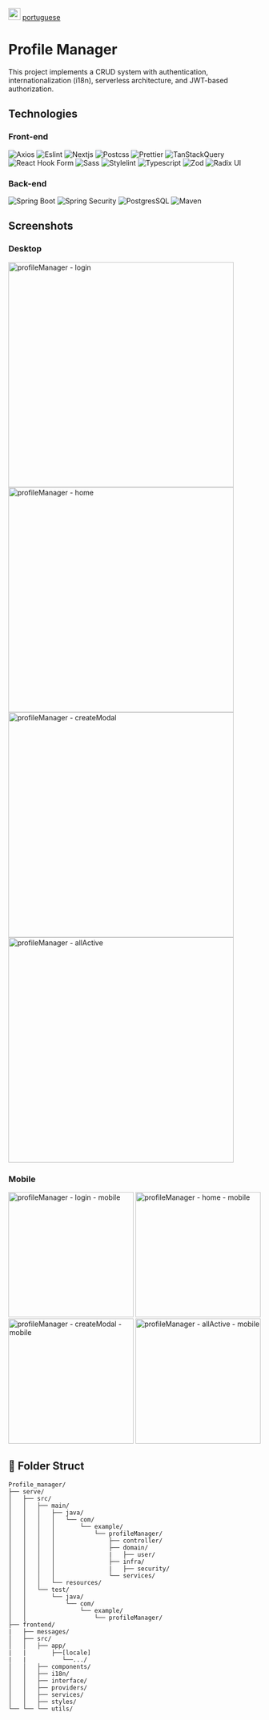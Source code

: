 <img src="https://github.com/user-attachments/assets/b4c4ca03-fc4f-499b-9595-ff1f0c9f3ddd" alt="portuguese" width="24"/> [portuguese](https://github.com/Rafael-Duarte-Silva/Profile_manager/blob/main/README-pt-BR.md)

# Profile Manager

  This project implements a CRUD system with authentication, internationalization (i18n), serverless architecture, and JWT-based authorization.
  
## Technologies
  ### Front-end

  ![Axios](https://img.shields.io/badge/Axios-5A29E4.svg?style=for-the-badge&logo=Axios&logoColor=white)
  ![Eslint](https://img.shields.io/badge/ESLint-4B32C3.svg?style=for-the-badge&logo=ESLint&logoColor=white)
  ![Nextjs](https://img.shields.io/badge/Next.js-000000.svg?style=for-the-badge&logo=nextdotjs&logoColor=white)
  ![Postcss](https://img.shields.io/badge/PostCSS-DD3A0A.svg?style=for-the-badge&logo=PostCSS&logoColor=white)
  ![Prettier](https://img.shields.io/badge/Prettier-F7B93E.svg?style=for-the-badge&logo=Prettier&logoColor=black)
  ![TanStackQuery](https://img.shields.io/badge/React%20Query-FF4154.svg?style=for-the-badge&logo=React-Query&logoColor=white)
  ![React Hook Form](https://img.shields.io/badge/React%20Hook%20Form-EC5990.svg?style=for-the-badge&logo=React-Hook-Form&logoColor=white)
  ![Sass](https://img.shields.io/badge/Sass-CC6699.svg?style=for-the-badge&logo=Sass&logoColor=white)
  ![Stylelint](https://img.shields.io/badge/stylelint-263238.svg?style=for-the-badge&logo=stylelint&logoColor=white)
  ![Typescript](https://img.shields.io/badge/TypeScript-007ACC?style=for-the-badge&logo=typescript&logoColor=white)
  ![Zod](https://img.shields.io/badge/Zod-3E67B1.svg?style=for-the-badge&logo=Zod&logoColor=white)
  ![Radix UI](https://img.shields.io/badge/Radix%20UI-161618.svg?style=for-the-badge&logo=Radix-UI&logoColor=white)

  ### Back-end
  ![Spring Boot](https://img.shields.io/badge/Spring%20Boot-6DB33F.svg?style=for-the-badge&logo=Spring-Boot&logoColor=white)
  ![Spring Security](https://img.shields.io/badge/Spring%20Security-6DB33F.svg?style=for-the-badge&logo=Spring-Security&logoColor=white)
  ![PostgresSQL](https://img.shields.io/badge/PostgreSQL-4169E1.svg?style=for-the-badge&logo=PostgreSQL&logoColor=white)
  ![Maven](https://img.shields.io/badge/Apache%20Maven-C71A36.svg?style=for-the-badge&logo=Apache-Maven&logoColor=white)
  
## Screenshots

### Desktop
  <img src="https://github.com/user-attachments/assets/45f79728-3fa0-423e-980e-e7c786101072" alt="profileManager - login" width="450"/>
  <img src="https://github.com/user-attachments/assets/6afa3256-7151-4c9a-9d51-f0e7337d246e" alt="profileManager - home" width="450"/>
  <img src="https://github.com/user-attachments/assets/7fcae263-7ad9-42e5-ab47-e275f1610353" alt="profileManager - createModal" width="450"/>
  <img src="https://github.com/user-attachments/assets/784b63ca-8a7e-4c75-af19-41f3f4fdfa01" alt="profileManager - allActive" width="450"/>

### Mobile
  <img src="https://github.com/user-attachments/assets/abd39db9-351b-4ccc-becb-167ae449216f" alt="profileManager - login - mobile" width="250"/>
  <img src="https://github.com/user-attachments/assets/353311fa-a803-49ab-a00f-56ed3a1c3841" alt="profileManager - home - mobile" width="250"/>
  <img src="https://github.com/user-attachments/assets/be7efcbf-6298-4569-9761-62c3ec1b8504" alt="profileManager - createModal - mobile" width="250"/>
  <img src="https://github.com/user-attachments/assets/4807d456-6b42-4972-ad31-a8fd9d3e17f5" alt="profileManager - allActive - mobile" width="250"/>

## 📁 Folder Struct
  ```
  Profile_manager/
  ├── serve/
  │   ├── src/
  │   │   ├── main/
  │   │   │   ├── java/
  │   │   │   │   └── com/
  │   │   │   │       └── example/
  │   │   │   │           └── profileManager/
  │   │   │   │               ├── controller/
  │   │   │   │               ├── domain/
  │   │   │   │               |   ├── user/
  │   │   │   │               ├── infra/
  │   │   │   │               |   ├── security/
  │   │   │   │               └── services/
  │   │   │   └── resources/
  │   │   └── test/
  │   │       └── java/
  │   │           └── com/
  │   │               └── example/
  │   │                   └── profileManager/
  ├── frontend/
  |   ├── messages/
  │   ├── src/
  │   │   ├── app/
  |   |       ├──[locale]
  |   |          └──.../
  │   │   ├── components/
  │   │   ├── i18n/
  │   │   ├── interface/
  │   │   ├── providers/
  │   │   ├── services/
  │   │   ├── styles/
  └── └── └── utils/
  ```
